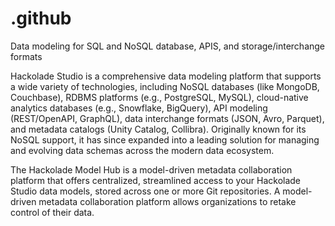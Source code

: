 # .github
Data modeling for SQL and NoSQL database, APIS, and storage/interchange formats

Hackolade Studio is a comprehensive data modeling platform that supports a wide variety of technologies, including NoSQL databases (like MongoDB, Couchbase), RDBMS platforms (e.g., PostgreSQL, MySQL), cloud-native analytics databases (e.g., Snowflake, BigQuery), API modeling (REST/OpenAPI, GraphQL), data interchange formats (JSON, Avro, Parquet), and metadata catalogs (Unity Catalog, Collibra). Originally known for its NoSQL support, it has since expanded into a leading solution for managing and evolving data schemas across the modern data ecosystem.

The Hackolade Model Hub is a model-driven metadata collaboration platform that offers centralized, streamlined access to your Hackolade Studio data models, stored across one or more Git repositories.  A model-driven metadata collaboration platform allows organizations to retake control of their data.
